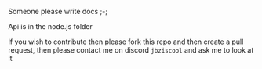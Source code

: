 Someone please write docs ;-;

Api is in the node.js folder

If you wish to contribute then please fork this repo and then create a pull request, then please contact me on discord `jbziscool` and ask me to look at it
